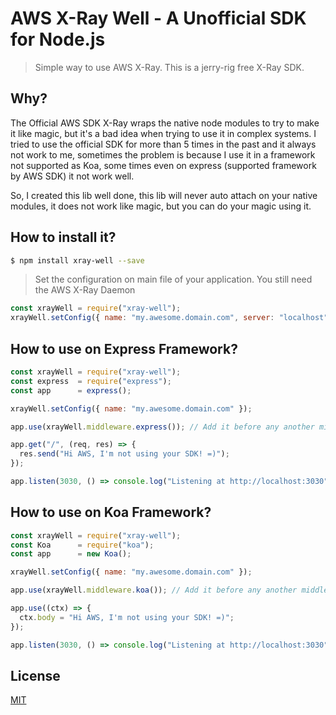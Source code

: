 # AWS X-Ray Well - A Unofficial SDK for Node.js
> Simple way to use AWS X-Ray. This is a jerry-rig free X-Ray SDK.

## Why?

The Official AWS SDK X-Ray wraps the native node modules to try to make it like magic, but it's a bad idea when trying to use it in complex systems. I tried to use the official SDK for more than 5 times in the past and it always not work to me, sometimes the problem is because I use it in a framework not supported as Koa, some times even on express (supported framework by AWS SDK) it not work well.

So, I created this lib well done, this lib will never auto attach on your native modules, it does not work like magic, but you can do your magic using it.

## How to install it?

```bash
$ npm install xray-well --save
```

> Set the configuration on main file of your application. You still need the AWS X-Ray Daemon
```javascript
const xrayWell = require("xray-well");
xrayWell.setConfig({ name: "my.awesome.domain.com", server: "localhost", port: 2000 });
```

## How to use on Express Framework?

```javascript
const xrayWell = require("xray-well");
const express  = require("express");
const app      = express();

xrayWell.setConfig({ name: "my.awesome.domain.com" });

app.use(xrayWell.middleware.express()); // Add it before any another middleware

app.get("/", (req, res) => {
  res.send("Hi AWS, I'm not using your SDK! =)");
});

app.listen(3030, () => console.log("Listening at http://localhost:3030"));

```

## How to use on Koa Framework?

```javascript
const xrayWell = require("xray-well");
const Koa      = require("koa");
const app      = new Koa();

xrayWell.setConfig({ name: "my.awesome.domain.com" });

app.use(xrayWell.middleware.koa()); // Add it before any another middleware

app.use((ctx) => {
  ctx.body = "Hi AWS, I'm not using your SDK! =)";
});

app.listen(3030, () => console.log("Listening at http://localhost:3030"));

```

## License

  [MIT](LICENSE)
